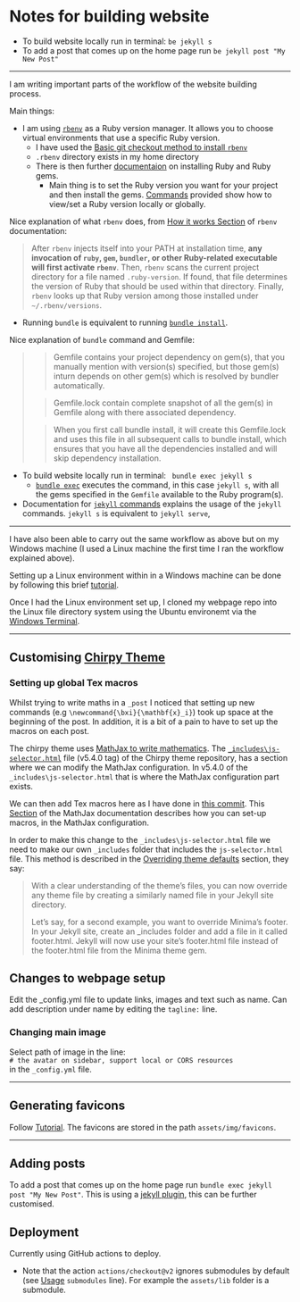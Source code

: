 # Notes for building website


- To build website locally run in terminal: `be jekyll s`
- To add a post that comes up on the home page run `be jekyll post "My New Post"`

***


I am writing important parts of the workflow of the website building process.  

Main things:
- I am using [`rbenv`](https://github.com/rbenv/rbenv#seamlessly-manage-your-apps-ruby-environment-with-rbenv) as a Ruby version manager. It allows you to choose virtual environments that use a specific Ruby version.
  - I have used the [Basic git checkout method to install `rbenv`](https://github.com/rbenv/rbenv#basic-git-checkout)
  - `.rbenv` directory exists in my home directory
  - There is then further [documentaion](https://github.com/rbenv/rbenv#installing-ruby-versions) on installing Ruby and Ruby gems.
    - Main thing is to set the Ruby version you want for your project and then install the gems. [Commands](https://github.com/rbenv/rbenv#command-reference) provided show how to view/set a Ruby version locally or globally.

Nice explanation of what `rbenv` does, from [How it works Section](https://github.com/rbenv/rbenv#how-it-works) of `rbenv` documentation:
> After `rbenv` injects itself into your PATH at installation time, **any invocation of `ruby`, `gem`, `bundler`, or other Ruby-related executable will first activate `rbenv`**. Then, `rbenv` scans the current project directory for a file named `.ruby-version`. If found, that file determines the version of Ruby that should be used within that directory. Finally, `rbenv` looks up that Ruby version among those installed under `~/.rbenv/versions`.     

- Running `bundle` is equivalent to running [`bundle install`](https://bundler.io/v2.4/man/bundle-install.1.html#DESCRIPTION).

Nice explanation of `bundle` command and Gemfile:

>>Gemfile contains your project dependency on gem(s), that you manually mention with version(s) specified, but those gem(s) inturn depends on other gem(s) which is resolved by bundler automatically.
>
>>Gemfile.lock contain complete snapshot of all the gem(s) in Gemfile along with there associated dependency.
>
>>When you first call bundle install, it will create this Gemfile.lock and uses this file in all subsequent calls to bundle install, which ensures that you have all the dependencies installed and will skip dependency installation.

- To build website locally run in terminal: ` bundle exec jekyll s`
  - [`bundle exec`](https://bundler.io/v2.4/man/bundle-exec.1.html) executes the command, in this case `jekyll s`, with all the gems specified in the `Gemfile` available to the Ruby program(s).
- Documentation for [`jekyll` commands](https://jekyllrb.com/docs/usage/) explains the usage of the `jekyll` commands. `jekyll s` is equivalent to `jekyll serve`,
***

I have also been able to carry out the same workflow as above but on my Windows machine (I used a Linux machine the first time I ran the workflow explained above).

Setting up a Linux environment within in a Windows machine can be done by following this brief [tutorial](https://developer.zendesk.com/documentation/developer-tools/getting-started/setting-up-your-development-environment/#setting-up-a-windows-development-environment).

Once I had the Linux environment set up, I cloned my webpage repo into the Linux file directory system using the Ubuntu environemt via the [Windows Terminal](https://apps.microsoft.com/store/detail/windows-terminal/9N0DX20HK701?hl=en-gb&gl=gb&rtc=1).

***

## Customising [Chirpy Theme](https://github.com/cotes2020/jekyll-theme-chirpy)

### Setting up global Tex macros

Whilst trying to write maths in a `_post` I noticed that setting up new commands (e.g `\newcommand{\bxi}{\mathbf{x}_i}`) took up space at the beginning of the post. In addition, it is a bit of a pain to have to set up the  macros on each post.

The chirpy theme uses [MathJax to write mathematics](https://chirpy.cotes.page/posts/text-and-typography/#mathematics). The [`_includes\js-selector.html`](https://github.com/cotes2020/jekyll-theme-chirpy/blob/v5.4.0/_includes/js-selector.html) file (v5.4.0 tag) of the Chirpy theme repository, has a section where we can modify the MathJax configuration. In v5.4.0 of the `_includes\js-selector.html` that is where the MathJax configuration part exists.

We can then add Tex macros here as I have done in [this commit](https://github.com/DylanDijk/dylandijk.github.io/commit/58024f9210da578df678985054f04958b88ac479). This [Section](https://docs.mathjax.org/en/latest/input/tex/extensions/configmacros.html#configmacros-options) of the MathJax documentation describes how you can set-up macros, in the MathJax configuration.

In order to make this change to the `_includes\js-selector.html` file we need to make our own `_includes` folder that includes the `js-selector.html` file. This method is described in the [Overriding theme defaults](https://jekyllrb.com/docs/themes/#overriding-theme-defaults) section, they say:

> With a clear understanding of the theme’s files, you can now override any theme file by creating a similarly named file in your Jekyll site directory.
>
>Let’s say, for a second example, you want to override Minima’s footer. In your Jekyll site, create an _includes folder and add a file in it called footer.html. Jekyll will now use your site’s footer.html file instead of the footer.html file from the Minima theme gem.

## Changes to webpage setup

Edit the _config.yml file to update links, images and text such as name.
Can add description under name by editing the `tagline:` line.

### Changing main image
Select path of image in the line:  
`# the avatar on sidebar, support local or CORS resources`  
in the `_config.yml` file.

***

## Generating favicons
Follow [Tutorial](https://chirpy.cotes.page/posts/customize-the-favicon/). The favicons are stored in the path `assets/img/favicons`.

***

## Adding posts

To add a post that comes up on the home page run `bundle exec jekyll post "My New Post"`.
This is using a [jekyll plugin](https://github.com/jekyll/jekyll-compose), this can be further customised.



## Deployment

Currently using GitHub actions to deploy.
 - Note that the action `actions/checkout@v2` ignores submodules by default (see [Usage](https://github.com/actions/checkout/tree/v2#usage) `submodules` line). For example the `assets/lib` folder is a submodule.
